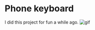 # Phone keyboard
I did this project for fun a while ago.
![gif](https://i.gyazo.com/491318ace5a9a8a69d721648cda292a8.gif)
